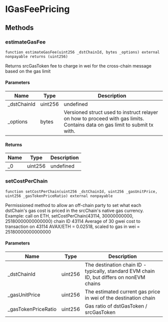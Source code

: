 # IGasFeePricing









## Methods

### estimateGasFee

```solidity
function estimateGasFee(uint256 _dstChainId, bytes _options) external nonpayable returns (uint256)
```

Returns srcGasToken fee to charge in wei for the cross-chain message based on the gas limit



#### Parameters

| Name | Type | Description |
|---|---|---|
| _dstChainId | uint256 | undefined |
| _options | bytes | Versioned struct used to instruct relayer on how to proceed with gas limits. Contains data on gas limit to submit tx with. |

#### Returns

| Name | Type | Description |
|---|---|---|
| _0 | uint256 | undefined |

### setCostPerChain

```solidity
function setCostPerChain(uint256 _dstChainId, uint256 _gasUnitPrice, uint256 _gasTokenPriceRatio) external nonpayable
```

Permissioned method to allow an off-chain party to set what each dstChain&#39;s gas cost is priced in the srcChain&#39;s native gas currency.  Example: call on ETH, setCostPerChain(43114, 30000000000, 25180000000000000) chain ID 43114 Average of 30 gwei cost to transaction on 43114 AVAX/ETH = 0.02518, scaled to gas in wei = 25180000000000000



#### Parameters

| Name | Type | Description |
|---|---|---|
| _dstChainId | uint256 | The destination chain ID - typically, standard EVM chain ID, but differs on nonEVM chains |
| _gasUnitPrice | uint256 | The estimated current gas price in wei of the destination chain |
| _gasTokenPriceRatio | uint256 | Gas ratio of dstGasToken / srcGasToken |




